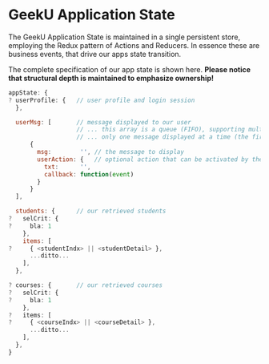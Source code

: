 # GeekU Application State

The GeekU Application State is maintained in a single persistent store,
employing the Redux pattern of Actions and Reducers.  In essence these
are business events, that drive our apps state transition.

The complete specification of our app state is shown here.  **Please
notice that structural depth is maintained to emphasize ownership!**

```javascript
appState: {
? userProfile: {   // user profile and login session
  },

  userMsg: [       // message displayed to our user
                   // ... this array is a queue (FIFO), supporting multiple msgs
                   // ... only one message displayed at a time (the first [0])
      {
        msg:        '', // the message to display
        userAction: {   // optional action that can be activated by the user
          txt:      '',
          callback: function(event)
        }
      }
  ],

  students: {      // our retrieved students
?   selCrit: {
?     bla: 1
    },
    items: [
?     { <studentIndx> || <studentDetail> },
      ...ditto...
    ],
  },

? courses: {       // our retrieved courses
?   selCrit: {
?     bla: 1
    },
?   items: [
?     { <courseIndx> || <courseDetail> },
      ...ditto...
    ],
  },
}
```
